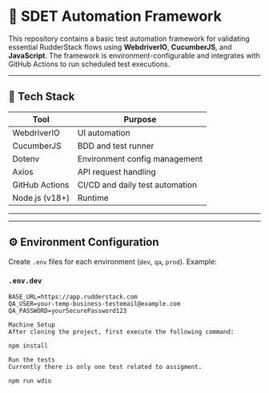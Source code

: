 # 🧪 SDET Automation Framework

This repository contains a basic test automation framework for validating essential RudderStack flows using **WebdriverIO**, **CucumberJS**, and **JavaScript**. The framework is environment-configurable and integrates with GitHub Actions to run scheduled test executions.

---


## 🧰 Tech Stack

| Tool              | Purpose                             |
|-------------------|-------------------------------------|
| WebdriverIO       | UI automation                       |
| CucumberJS        | BDD and test runner                 |
| Dotenv            | Environment config management       |
| Axios             | API request handling                |
| GitHub Actions    | CI/CD and daily test automation     |
| Node.js (v18+)    | Runtime                             |

---


---

## ⚙️ Environment Configuration

Create `.env` files for each environment (`dev`, `qa`, `prod`). Example:

### `.env.dev`

```env
BASE_URL=https://app.rudderstack.com
QA_USER=your-temp-business-testemail@example.com
QA_PASSWORD=yourSecurePassword123

Machine Setup
After cloning the project, first execute the following command:

npm install

Run the tests
Currently there is only one test related to assigment.

npm run wdio

